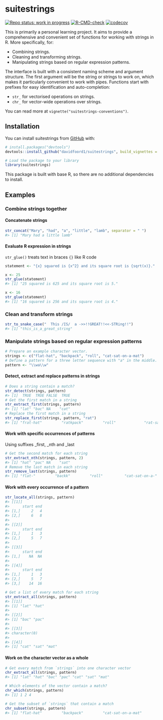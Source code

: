 
<!-- README.md is generated from README.Rmd. Please edit that file -->

# suitestrings

<!-- badges: start -->

[![Repo status: work in
progress](https://www.repostatus.org/badges/latest/wip.svg)](https://www.repostatus.org/#wip)
[![R-CMD-check](https://github.com/davidfoord1/suitestrings/actions/workflows/R-CMD-check.yaml/badge.svg)](https://github.com/davidfoord1/suitestrings/actions/workflows/R-CMD-check.yaml)
[![codecov](https://codecov.io/gh/davidfoord1/suitestrings/graph/badge.svg?token=F41JP7X4YP)](https://codecov.io.gh.davidfoord1/suitestrings)

<!-- badges: end -->

This is primarily a personal learning project. It aims to provide a
comprehensive and convenient set of functions for working with strings
in R. More specifically, for:

- Combining strings.
- Cleaning and transforming strings.
- Manipulating strings based on regular expression patterns.

The interface is built with a consistent naming scheme and argument
structure. The first argument will be the string or strings to work on,
which makes it particularly convenient to work with pipes. Functions
start with prefixes for easy identification and auto-completion:

- `str_` for vectorised operations on strings.
- `chr_` for vector-wide operations over strings.

You can read more at `vignette("suitestrings-conventions")`.

## Installation

You can install suitestrings from [GitHub](https://github.com/) with:

``` r
# install.packages("devtools")
devtools::install_github("davidfoord1/suitestrings", build_vignettes = TRUE)

# Load the package to your library
library(suitestrings)
```

This package is built with base R, so there are no additional
dependencies to install.

## Examples

### Combine strings together

#### Concatenate strings

``` r
str_concat("Mary", "had", "a", "little", "lamb", separator = " ")
#> [1] "Mary had a little lamb"
```

#### Evaluate R expression in strings

`str_glue()` treats text in braces `{}` like R code

``` r
statement <- "{x} squared is {x^2} and its square root is {sqrt(x)}."

x <- 25
str_glue(statement)
#> [1] "25 squared is 625 and its square root is 5."

x <- 16
str_glue(statement)
#> [1] "16 squared is 256 and its square root is 4."
```

### Clean and transform strings

``` r
str_to_snake_case("  This /IS/  a ->>!!GREAT!!<<-STRing!!")
#> [1] "this_is_a_great_string"
```

### Manipulate strings based on regular expression patterns

``` r
# Prepare an example character vector.
strings <- c("flat-hat", "backpack", "roll", "cat-sat-on-a-mat")
# Define a pattern for a three letter sequence with "a" in the middle.
pattern <- "\\wa\\w"
```

#### Detect, extract and replace patterns in strings

``` r
# Does a string contain a match?
str_detect(strings, pattern)
#> [1]  TRUE  TRUE FALSE  TRUE
# Get the first match in a string
str_extract_first(strings, pattern)
#> [1] "lat" "bac" NA    "cat"
# Replace the first match in a string
str_replace_first(strings, pattern, "rat")
#> [1] "frat-hat"         "ratkpack"         "roll"             "rat-sat-on-a-mat"
```

#### Work with specific occurrences of patterns

Using suffixes \_first, \_nth and \_last

``` r
# Get the second match for each string
str_extract_nth(strings, pattern, 2)
#> [1] "hat" "pac" NA    "sat"
# Remove the last match in each string
str_remove_last(strings, pattern)
#> [1] "flat-"         "backk"         "roll"          "cat-sat-on-a-"
```

#### Work with every occurrence of a pattern

``` r
str_locate_all(strings, pattern)
#> [[1]]
#>      start end
#> [1,]     2   4
#> [2,]     6   8
#> 
#> [[2]]
#>      start end
#> [1,]     1   3
#> [2,]     5   7
#> 
#> [[3]]
#>      start end
#> [1,]    NA  NA
#> 
#> [[4]]
#>      start end
#> [1,]     1   3
#> [2,]     5   7
#> [3,]    14  16

# Get a list of every match for each string
str_extract_all(strings, pattern)
#> [[1]]
#> [1] "lat" "hat"
#> 
#> [[2]]
#> [1] "bac" "pac"
#> 
#> [[3]]
#> character(0)
#> 
#> [[4]]
#> [1] "cat" "sat" "mat"
```

#### Work on the character vector as a whole

``` r
# Get every match from `strings` into one character vector
chr_extract_all(strings, pattern)
#> [1] "lat" "hat" "bac" "pac" "cat" "sat" "mat"

# Which elements of the vector contain a match?
chr_which(strings, pattern)
#> [1] 1 2 4

# Get the subset of `strings` that contain a match
chr_subset(strings, pattern)
#> [1] "flat-hat"         "backpack"         "cat-sat-on-a-mat"
```
